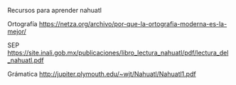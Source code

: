 
Recursos para aprender nahuatl

Ortografía
https://netza.org/archivo/por-que-la-ortografia-moderna-es-la-mejor/

SEP
https://site.inali.gob.mx/publicaciones/libro_lectura_nahuatl/pdf/lectura_del_nahuatl.pdf

Grámatica
http://jupiter.plymouth.edu/~wjt/Nahuatl/Nahuatl1.pdf

